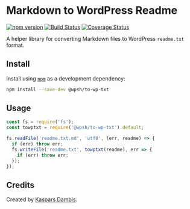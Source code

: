 # Markdown to WordPress Readme

[![npm version](https://img.shields.io/npm/v/@wpsh/to-wp-txt.svg)](https://www.npmjs.com/package/@wpsh/to-wp-txt)
[![Build Status](https://travis-ci.com/wpsh/to-wp-txt.svg?branch=master)](https://travis-ci.com/wpsh/to-wp-txt)
[![Coverage Status](https://coveralls.io/repos/github/wpsh/to-wp-txt/badge.svg?branch=master)](https://coveralls.io/github/wpsh/to-wp-txt?branch=master)

A helper library for converting Markdown files to WordPress `readme.txt` format.


## Install

Install using [`npm`](https://www.npmjs.com) as a development dependency:

```bash
npm install --save-dev @wpsh/to-wp-txt
```

## Usage

```js
const fs = require('fs');
const towptxt = require('@wpsh/to-wp-txt').default;

fs.readFile('readme.txt.md', 'utf8', (err, readme) => {
  if (err) throw err;
  fs.writeFile('readme.txt', towptxt(readme), err => {
    if (err) throw err;
  });
});
```


## Credits

Created by [Kaspars Dambis](https://kaspars.net).
